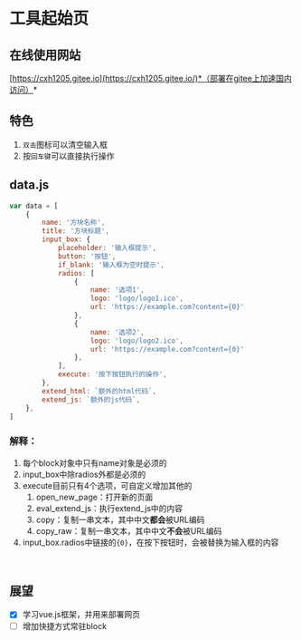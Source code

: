 # 工具起始页

## 在线使用网站

[https://cxh1205.gitee.io](https://cxh1205.gitee.io/)*（部署在gitee上加速国内访问）*
<br>

## 特色
1. `双击`图标可以清空输入框
2. 按`回车键`可以直接执行操作

## data.js

```javascript
var data = [
    {
        name: '方块名称',
        title: '方块标题',
        input_box: {
            placeholder: '输入框提示',
            button: '按钮',
            if_blank: '输入框为空时提示',
            radios: [
                {
                    name: '选项1',
                    logo: 'logo/logo1.ico',
                    url: 'https://example.com?content={0}'
                },
                {
                    name: '选项2',
                    logo: 'logo/logo2.ico',
                    url: 'https://example.com?content={0}'
                },
            ],
            execute: '按下按钮执行的操作',
        },
        extend_html: `额外的html代码`,
        extend_js: `额外的js代码`,
    },
]
```
### 解释：
1. 每个block对象中只有name对象是必须的
2. input_box中除radios外都是必须的
3. execute目前只有4个选项，可自定义增加其他的
   1. open_new_page：打开新的页面
   2. eval_extend_js：执行extend_js中的内容
   3. copy：复制一串文本，其中中文**都会**被URL编码
   4. copy_raw：复制一串文本，其中中文**不会**被URL编码
4. input_box.radios中链接的`{0}`，在按下按钮时，会被替换为输入框的内容

<br>

## 展望
- [x] 学习vue.js框架，并用来部署网页
- [ ] 增加快捷方式常驻block
